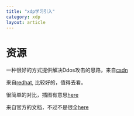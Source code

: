 ```yaml
---
title: "xdp学习引入"
category: xdp
layout: article
---
```


# 资源

一种很好的方式提供解决Ddos攻击的思路，来自[csdn](https://blog.csdn.net/dog250/article/details/77993218)

来自[redhat](https://people.netfilter.org/hawk/presentations/OpenSourceDays2017/XDP_DDoS_protecting_osd2017.pdf), 比较好的，值得去看。

很简单的对比，插图有意思[here](https://fosdem.org/2018/schedule/event/xdp/attachments/slides/2220/export/events/attachments/xdp/slides/2220/fosdem18_SdN_NFV_qmonnet_XDPoffload.pdf)

来自官方的文档，不过不是很全[here](https://prototype-kernel.readthedocs.io/en/latest/README.html)


